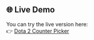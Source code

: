 ## 🌐 Live Demo

You can try the live version here:  
👉 [Dota 2 Counter Picker](https://dota-2-counter-picker.onrender.com)
